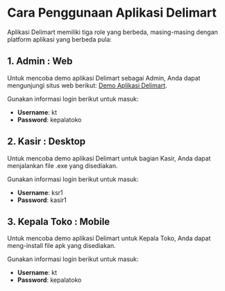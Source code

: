 # Cara Penggunaan Aplikasi Delimart

Aplikasi Delimart memiliki tiga role yang berbeda, masing-masing dengan platform aplikasi yang berbeda pula:

## 1. Admin : Web

Untuk mencoba demo aplikasi Delimart sebagai Admin, Anda dapat mengunjungi situs web berikut: 
[Demo Aplikasi Delimart](https://delimart.praktikum-cpanel-unbin.com).

Gunakan informasi login berikut untuk masuk:
- **Username**: kt
- **Password**: kepalatoko

## 2. Kasir : Desktop

Untuk mencoba demo aplikasi Delimart untuk bagian Kasir, Anda dapat menjalankan file .exe yang disediakan.

Gunakan informasi login berikut untuk masuk:
- **Username**: ksr1
- **Password**: kasir1

## 3. Kepala Toko : Mobile

Untuk mencoba demo aplikasi Delimart untuk Kepala Toko, Anda dapat meng-install file apk yang disediakan.

Gunakan informasi login berikut untuk masuk:
- **Username**: kt
- **Password**: kepalatoko

